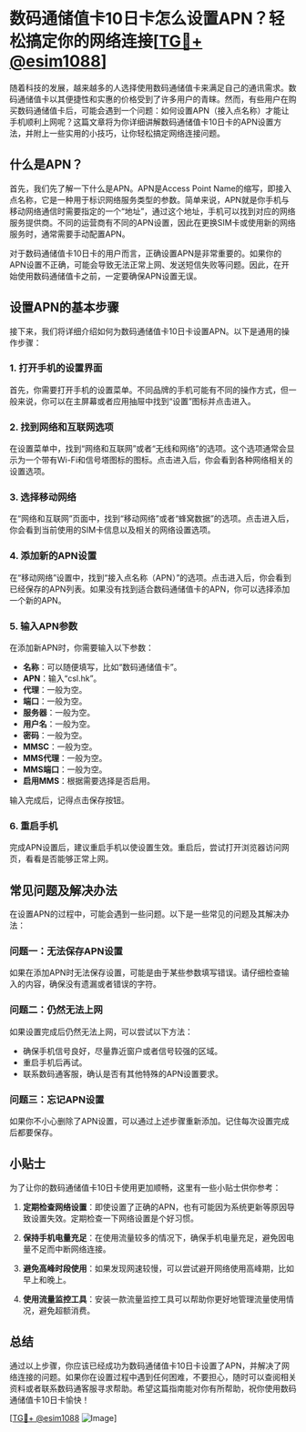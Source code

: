 # 数码通储值卡10日卡怎么设置APN？轻松搞定你的网络连接[[TG💪+ @esim1088](https://t.me/s/esim1088)]

随着科技的发展，越来越多的人选择使用数码通储值卡来满足自己的通讯需求。数码通储值卡以其便捷性和实惠的价格受到了许多用户的青睐。然而，有些用户在购买数码通储值卡后，可能会遇到一个问题：如何设置APN（接入点名称）才能让手机顺利上网呢？这篇文章将为你详细讲解数码通储值卡10日卡的APN设置方法，并附上一些实用的小技巧，让你轻松搞定网络连接问题。

## 什么是APN？

首先，我们先了解一下什么是APN。APN是Access Point Name的缩写，即接入点名称，它是一种用于标识网络服务类型的参数。简单来说，APN就是你手机与移动网络通信时需要指定的一个“地址”，通过这个地址，手机可以找到对应的网络服务提供商。不同的运营商有不同的APN设置，因此在更换SIM卡或使用新的网络服务时，通常需要手动配置APN。

对于数码通储值卡10日卡的用户而言，正确设置APN是非常重要的。如果你的APN设置不正确，可能会导致无法正常上网、发送短信失败等问题。因此，在开始使用数码通储值卡之前，一定要确保APN设置无误。

## 设置APN的基本步骤

接下来，我们将详细介绍如何为数码通储值卡10日卡设置APN。以下是通用的操作步骤：

### 1. 打开手机的设置界面

首先，你需要打开手机的设置菜单。不同品牌的手机可能有不同的操作方式，但一般来说，你可以在主屏幕或者应用抽屉中找到“设置”图标并点击进入。

### 2. 找到网络和互联网选项

在设置菜单中，找到“网络和互联网”或者“无线和网络”的选项。这个选项通常会显示为一个带有Wi-Fi和信号塔图标的图标。点击进入后，你会看到各种网络相关的设置选项。

### 3. 选择移动网络

在“网络和互联网”页面中，找到“移动网络”或者“蜂窝数据”的选项。点击进入后，你会看到当前使用的SIM卡信息以及相关的网络设置选项。

### 4. 添加新的APN设置

在“移动网络”设置中，找到“接入点名称（APN）”的选项。点击进入后，你会看到已经保存的APN列表。如果没有找到适合数码通储值卡的APN，你可以选择添加一个新的APN。

### 5. 输入APN参数

在添加新APN时，你需要输入以下参数：

- **名称**：可以随便填写，比如“数码通储值卡”。
- **APN**：输入“csl.hk”。
- **代理**：一般为空。
- **端口**：一般为空。
- **服务器**：一般为空。
- **用户名**：一般为空。
- **密码**：一般为空。
- **MMSC**：一般为空。
- **MMS代理**：一般为空。
- **MMS端口**：一般为空。
- **启用MMS**：根据需要选择是否启用。

输入完成后，记得点击保存按钮。

### 6. 重启手机

完成APN设置后，建议重启手机以使设置生效。重启后，尝试打开浏览器访问网页，看看是否能够正常上网。

## 常见问题及解决办法

在设置APN的过程中，可能会遇到一些问题。以下是一些常见的问题及其解决办法：

### 问题一：无法保存APN设置

如果在添加APN时无法保存设置，可能是由于某些参数填写错误。请仔细检查输入的内容，确保没有遗漏或者错误的字符。

### 问题二：仍然无法上网

如果设置完成后仍然无法上网，可以尝试以下方法：

- 确保手机信号良好，尽量靠近窗户或者信号较强的区域。
- 重启手机后再试。
- 联系数码通客服，确认是否有其他特殊的APN设置要求。

### 问题三：忘记APN设置

如果你不小心删除了APN设置，可以通过上述步骤重新添加。记住每次设置完成后都要保存。

## 小贴士

为了让你的数码通储值卡10日卡使用更加顺畅，这里有一些小贴士供你参考：

1. **定期检查网络设置**：即使设置了正确的APN，也有可能因为系统更新等原因导致设置失效。定期检查一下网络设置是个好习惯。
   
2. **保持手机电量充足**：在使用流量较多的情况下，确保手机电量充足，避免因电量不足而中断网络连接。

3. **避免高峰时段使用**：如果发现网速较慢，可以尝试避开网络使用高峰期，比如早上和晚上。

4. **使用流量监控工具**：安装一款流量监控工具可以帮助你更好地管理流量使用情况，避免超额消费。

## 总结

通过以上步骤，你应该已经成功为数码通储值卡10日卡设置了APN，并解决了网络连接的问题。如果你在设置过程中遇到任何困难，不要担心，随时可以查阅相关资料或者联系数码通客服寻求帮助。希望这篇指南能对你有所帮助，祝你使用数码通储值卡10日卡愉快！

[[TG💪+ @esim1088](https://t.me/s/esim1088) ![Image](https://i.postimg.cc/4NQfJmqS/Snipaste-2025-05-13-00-14-12.png)]